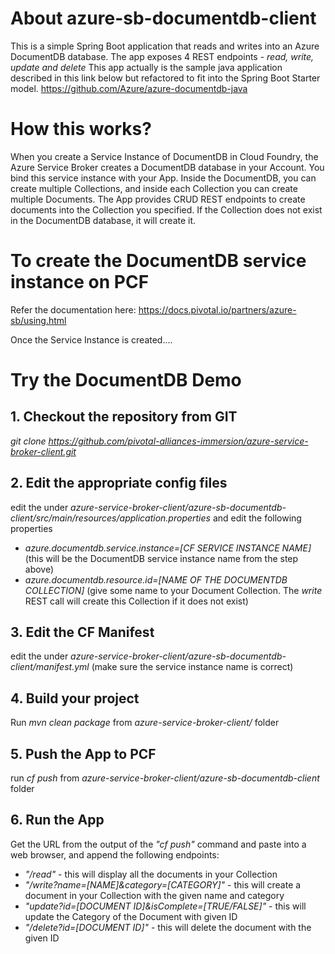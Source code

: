 # About azure-sb-documentdb-client
This is a simple Spring Boot application that reads and writes into an Azure DocumentDB database.
The app exposes 4 REST endpoints - _read, write, update and delete_
This app actually is the sample java application described in this link below but refactored to fit into the Spring Boot Starter model.
https://github.com/Azure/azure-documentdb-java

# How this works?
When you create a Service Instance of DocumentDB in Cloud Foundry, the Azure Service Broker creates a DocumentDB database in your Account. 
You bind this service instance with your App. 
Inside the DocumentDB, you can create multiple Collections, and inside each Collection you can create multiple Documents.
The App provides CRUD REST endpoints to create documents into the Collection you specified. If the Collection does not exist in the DocumentDB database, it will create it. 

# To create the DocumentDB service instance on PCF
Refer the documentation here: https://docs.pivotal.io/partners/azure-sb/using.html

Once the Service Instance is created....


# Try the DocumentDB Demo

## 1. Checkout the repository from GIT
_git clone https://github.com/pivotal-alliances-immersion/azure-service-broker-client.git_

##  2. Edit the appropriate config files
edit the under _azure-service-broker-client/azure-sb-documentdb-client/src/main/resources/application.properties_ and edit the following properties
* _azure.documentdb.service.instance=[CF SERVICE INSTANCE NAME]_  (this will be the DocumentDB service instance name from the step above)
* _azure.documentdb.resource.id=[NAME OF THE DOCUMENTDB COLLECTION]_  (give some name to your Document Collection. The _write_ REST call will create this Collection if it does not exist)

## 3. Edit the CF Manifest
edit the under _azure-service-broker-client/azure-sb-documentdb-client/manifest.yml_ (make sure the service instance name is correct)

## 4. Build your project
Run _mvn clean package_ from _azure-service-broker-client/_ folder

## 5. Push the App to PCF
run _cf push_ from _azure-service-broker-client/azure-sb-documentdb-client_ folder

## 6. Run the App
Get the URL from the output of the _"cf push"_ command and paste into a web browser, and append
the following endpoints:

* _"/read"_ - this will display all the documents in your Collection
* _"/write?name=[NAME]&category=[CATEGORY]"_ - this will create a document in your Collection with the given name and category
* _"update?id=[DOCUMENT ID]&isComplete=[TRUE/FALSE]"_ - this will update the Category of the Document with given ID
* _"/delete?id=[DOCUMENT ID]"_ - this will delete the document with the given ID
